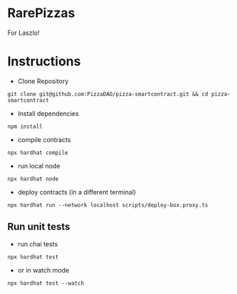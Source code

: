 # RarePizzas
For Laszlo!

# Instructions

- Clone Repository

```
git clone git@github.com:PizzaDAO/pizza-smartcontract.git && cd pizza-smartcontract
```
- Install dependencies

```
npm install
```

- compile contracts

```
npx hardhat compile
```

- run local node

```
npx hardhat node
```

- deploy contracts (in a different terminal)

```
npx hardhat run --network localhost scripts/deploy-box.proxy.ts
```

## Run unit tests

- run chai tests

```
npx hardhat test
```

- or in watch mode

```
npx hardhat test --watch
```
